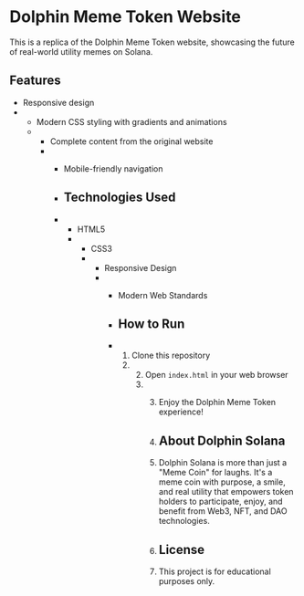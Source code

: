 # Dolphin Meme Token Website

This is a replica of the Dolphin Meme Token website, showcasing the future of real-world utility memes on Solana.

## Features

- Responsive design
- - Modern CSS styling with gradients and animations
  - - Complete content from the original website
    - - Mobile-friendly navigation
     
      - ## Technologies Used
     
      - - HTML5
        - - CSS3
          - - Responsive Design
            - - Modern Web Standards
             
              - ## How to Run
             
              - 1. Clone this repository
                2. 2. Open `index.html` in your web browser
                   3. 3. Enjoy the Dolphin Meme Token experience!
                     
                      4. ## About Dolphin Solana
                     
                      5. Dolphin Solana is more than just a "Meme Coin" for laughs. It's a meme coin with purpose, a smile, and real utility that empowers token holders to participate, enjoy, and benefit from Web3, NFT, and DAO technologies.
                     
                      6. ## License
                     
                      7. This project is for educational purposes only.
